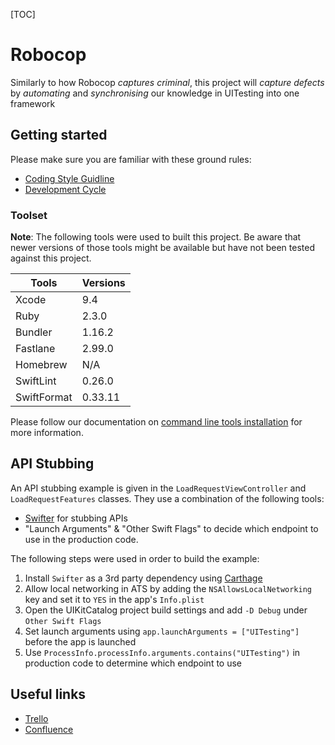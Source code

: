 [TOC]

# Robocop

Similarly to how Robocop *captures criminal*, this project will *capture defects*
by *automating* and *synchronising* our knowledge in UITesting into one framework

## Getting started

Please make sure you are familiar with these ground rules:

- [Coding Style Guidline](Documents/coding-style-guideline.md)
- [Development Cycle](Documents/development-cycle.md)

### Toolset

**Note**: The following tools were used to built this project. Be aware that newer versions of those tools might be available but have not been tested against this project.

| Tools       | Versions |
| ----------  | ---------|
| Xcode       | 9.4      |
| Ruby        | 2.3.0    |
| Bundler     | 1.16.2   |
| Fastlane    | 2.99.0   |
| Homebrew    | N/A      |
| SwiftLint   | 0.26.0   |
| SwiftFormat | 0.33.11  |

Please follow our documentation on [command line tools installation](Documents/command-line-tools-installation.md) for more information.

## API Stubbing

An API stubbing example is given in the `LoadRequestViewController` and `LoadRequestFeatures` classes. They use a combination of the following tools:

* [Swifter](https://github.com/httpswift/swifter) for stubbing APIs
* "Launch Arguments" & "Other Swift Flags" to decide which endpoint to use in the production code.

The following steps were used in order to build the example:

1. Install `Swifter` as a 3rd party dependency using [Carthage](https://github.com/Carthage/Carthage)
1. Allow local networking in ATS by adding the `NSAllowsLocalNetworking` key and set it to `YES` in the app's `Info.plist`
1. Open the UIKitCatalog project build settings and add `-D Debug` under `Other Swift Flags`
1. Set launch arguments using `app.launchArguments = ["UITesting"]` before the app is launched
1. Use `ProcessInfo.processInfo.arguments.contains("UITesting")` in production code to determine which endpoint to use

## Useful links

- [Trello](https://trello.com/b/S0TX0dst/native-ui-testing)
- [Confluence](https://tools.outware.com.au/wiki/display/IN/Native+UI+Testing+-+Robocop)

